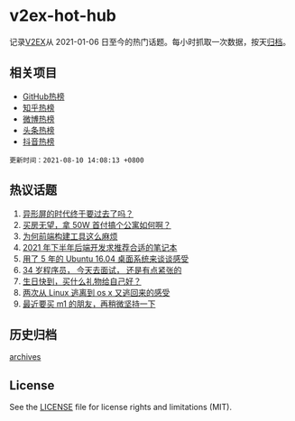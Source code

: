 # v2ex-hot-hub

 记录[V2EX](https://www.v2ex.com/)从 2021-01-06 日至今的热门话题。每小时抓取一次数据，按天[归档](archives)。
 
 ## 相关项目

- [GitHub热榜](https://github.com/lonnyzhang423/github-hot-hub)
- [知乎热榜](https://github.com/lonnyzhang423/zhihu-hot-hub)
- [微博热榜](https://github.com/lonnyzhang423/weibo-hot-hub)
- [头条热榜](https://github.com/lonnyzhang423/toutiao-hot-hub)
- [抖音热榜](https://github.com/lonnyzhang423/douyin-hot-hub)


 `更新时间：2021-08-10 14:08:13 +0800`

## 热议话题

1. [异形屏的时代终于要过去了吗？](https://www.v2ex.com/t/794633)
1. [买房无望，拿 50W 首付搞个公寓如何啊？](https://www.v2ex.com/t/794681)
1. [为何前端构建工具这么麻烦](https://www.v2ex.com/t/794664)
1. [2021 年下半年后端开发求推荐合适的笔记本](https://www.v2ex.com/t/794639)
1. [用了 5 年的 Ubuntu 16.04 桌面系统来谈谈感受](https://www.v2ex.com/t/794735)
1. [34 岁程序员， 今天去面试， 还是有点紧张的](https://www.v2ex.com/t/794671)
1. [生日快到，买什么礼物给自己好？](https://www.v2ex.com/t/794756)
1. [两次从 Linux 逃离到 os x 又逃回来的感受](https://www.v2ex.com/t/794788)
1. [最近要买 m1 的朋友，再稍微坚持一下](https://www.v2ex.com/t/794699)

## 历史归档

[archives](archives)

## License

See the [LICENSE](LICENSE) file for license rights and limitations (MIT).
